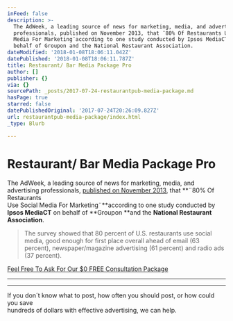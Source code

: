 ```yaml
---
inFeed: false
description: >-
  The AdWeek, a leading source of news for marketing, media, and advertising
  professionals, published on November 2013, that ¨80% Of Restaurants Use Social
  Media For Marketing¨according to one study conducted by Ipsos MediaCT on
  behalf of Groupon and the National Restaurant Association.
dateModified: '2018-01-08T18:06:11.042Z'
datePublished: '2018-01-08T18:06:11.787Z'
title: Restaurant/ Bar Media Package Pro
author: []
publisher: {}
via: {}
sourcePath: _posts/2017-07-24-restaurantpub-media-package.md
hasPage: true
starred: false
datePublishedOriginal: '2017-07-24T20:26:09.827Z'
url: restaurantpub-media-package/index.html
_type: Blurb

---
```

# **Restaurant/ Bar Media Package Pro**

The AdWeek, a leading source of news for marketing, media, and advertising professionals, [published on November 2013][0], that **¨80% Of Restaurants   
Use Social Media For Marketing¨**according to one study conducted by   
**Ipsos MediaCT** on behalf of **Groupon **and the **National Restaurant   
Association**.

> The survey showed that 80 percent of U.S. restaurants use social media, good enough for first place overall ahead of email (63 percent), newspaper/magazine advertising (61 percent) and radio ads (37 percent).

[Feel Free To Ask For Our $0 FREE Consultation Package][1]

---

---

If you don´t know what to post, how often you should post, or how could you save  
hundreds of dollars with effective advertising, we can help.

[0]: http://www.adweek.com/digital/restaurant-marketing/ "80% Of Restaurants Use Social Media For Marketing [STUDY]"
[1]: http://socialmediaclientspro.com/
